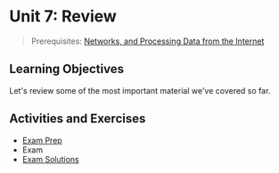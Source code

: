 # Unit 7: Review

> Prerequisites: [Networks, and Processing Data from the Internet](unit-6.md)

## Learning Objectives

Let's review some of the most important material we've covered so far.

## Activities and Exercises

  + [Exam Prep](/exam/README.md)
  + Exam
  + [Exam Solutions](https://github.com/prof-rossetti/exam-solutions-starter-py)
